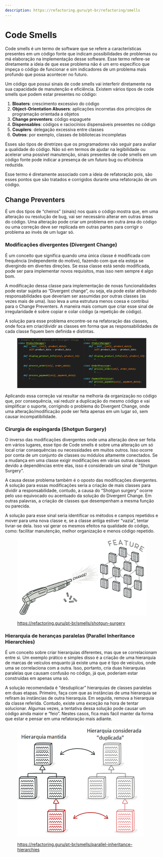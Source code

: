 ```yaml
---
description: https://refactoring.guru/pt-br/refactoring/smells
---
```


# Code Smells

Code smells é um termo de software que se refere a características presentes em um código fonte que indicam possibilidades de problemas ou má elaboração na implementação desse software. Esse termo refere-se diretamente a ideia de que esse problema não é um erro específico que impeça o código de funcionar e sim indicadores de um problema mais profundo que possa acontecer no futuro.

Um código que possui sinais de code smells vai interferir diretamente na sua capacidade de manutenção e eficiência. Existem vários tipos de code smells que podem estar presentes no código:

1. **Bloaters**: crescimento excessivo do código&#x20;
2. **Object-Orientation Abusers**: aplicações incorretas dos princípios de programação orientada a objetos&#x20;
3. **Change preventers**: código espaguete&#x20;
4. **Dispensables**: códigos e raciocínios dispensáveis presentes no código&#x20;
5. **Couplers**: delegação excessiva entre classes&#x20;
6. **Outros**: por exemplo, classes de bibliotecas incompletas&#x20;

Esses são tipos de diretrizes que os programadores vão seguir para avaliar a qualidade do código. Não só em termos de ajudar na legibilidade ou acelerar uma possível manutenção, sinais presentes de code smells em um código fonte pode indicar a presença de um futuro bug ou eficiência reduzida.

Esse termo é diretamente associado com a ideia de refatoração pois, são esses pontos que são tratados e corrigidos durante uma refatoração de um código.

## Change Preventers&#x20;

É um dos tipos de “cheiros” (sinais) nos quais o código mostra que, em uma alteração ou resolução de bug, vai ser necessário alterar em outras áreas do código. Uma alteração pode criar um problema em outra área do código ou uma correção deve ser replicada em outras partes para corrigir o problema ao invés de um lugar só.



### Modificações divergentes (Divergent Change)&#x20;

É um conceito que significa quando uma única classe é modificada com frequência (independente do motivo), fazendo com que ela esteja se divergindo em divertes direções. Se essa classe está sendo modificada, pode ser para implementar novos requisitos, mas isso nem sempre é algo bom.

A modificação dessa classe para implementação de novas funcionalidades pode estar sujeita ao “Divergent change”, ou seja, ela pode estar atribuindo responsabilidades que deveriam ser assumidas por outras classes (as vezes mais de uma). Isso leva a uma estrutura menos coesa e contribui para o Change Preventers. A maneira mais comum que criar esse sinal de irregularidade é sobre copiar e colar código (a repetição de código).&#x20;

A solução para esse problema encontre-se na refatoração das classes, onde foca em criar/dividir as classes em forma que as responsabilidades de cada classe fiquem bem definida e distintas.

<figure><img src="../../.gitbook/assets/image (2).png" alt=""><figcaption></figcaption></figure>

Aplicando essa correção vai resultar na melhoria da organização no código que, por consequência, vai reduzir a duplicação do mesmo código e vai simplificar o suporte, corrigindo o problema do Divergent Change, onde uma alteração/modificação pode ser feita apenas em um lugar só, sem causar incompatibilidade.

### Cirurgia de espingarda (Shotgun Surgery)&#x20;

O inverso das modificações divergentes onde uma alteração deve ser feita em vários lugares, esse tipo de Code smells é sobre uma alteração um só local criar consequências ou necessidades em muitos outros. Isso ocorre por conta de um conjunto de classes ou módulos altamente conectados. Se a mudança em uma classe exigir modificações em várias outras classes devido a dependências entre elas, isso é considerado um sinal de "Shotgun Surgery".&#x20;

A causa desse problema também é o oposto das modificações divergentes. A solução para essas modificações seria a criação de mais classes para dividir a responsabilidade, contudo, a causa do “Shotgun surgery” ocorre pelo uso equivocado ou acentuado da solução do Divergent Change. Em outras palavras, a criação de classes que desempenham a mesma função ou parecida.&#x20;

A solução para esse sinal seria identificar os métodos e campos repetidos e mover para uma nova classe e, se a classe antiga estiver “vazia”, tentar livrar-se dela. Isso vai gerar os mesmos efeitos na qualidade do código, como: facilitar manutenção, melhor organização e menos código repetido.

<figure><img src="../../.gitbook/assets/image (1) (1) (1) (1).png" alt=""><figcaption><p><a href="https://refactoring.guru/pt-br/smells/shotgun-surgery">https://refactoring.guru/pt-br/smells/shotgun-surgery</a></p></figcaption></figure>

### Hierarquia de heranças paralelas (Parallel Inheritance Hierarchies)&#x20;

É um conceito sobre criar hierarquias diferentes, mas que se correlacionam entre si. Um exemplo prático e simples disso é a criação de uma hierarquia de marcas de veículos enquanto já existe uma que é tipo de veículos, onde uma se correlaciona com a outra. Isso, portanto, cria duas hierarquias paralelas que causam confusão no código, já que, poderiam estar construídas em apenas uma só.

A solução recomendada é “desduplicar” hierarquias de classes paralelas em duas etapas. Primeiro, faça com que as instâncias de uma hierarquia se refiram às instâncias de outra hierarquia. Em seguida, remova a hierarquia da classe referida. Contudo, existe uma exceção na hora de tentar solucionar. Algumas vezes, a tentativa dessa solução pode causar um código ainda maior e “feio”. Nestes casos, fica mais fácil manter da forma que estar e pensar em uma refatoração mais adiante.

<figure><img src="../../.gitbook/assets/image (2) (1).png" alt=""><figcaption><p><a href="https://refactoring.guru/pt-br/smells/parallel-inheritance-hierarchies">https://refactoring.guru/pt-br/smells/parallel-inheritance-hierarchies</a></p></figcaption></figure>

